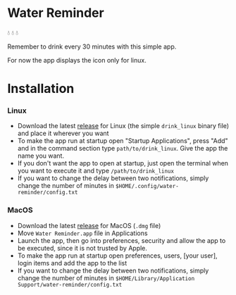 # Water Reminder

<!--[![Build Status](https://travis-ci.com/0xfederama/water-reminder.svg?branch=master)](https://travis-ci.com/0xfederama/water-reminder)-->

:droplet: :droplet: :droplet:

Remember to drink every 30 minutes with this simple app.

For now the app displays the icon only for linux.

# Installation

### Linux

- Download the latest [release](https://github.com/0xfederama/water-reminder/releases) for Linux (the simple `drink_linux` binary file) and place it wherever you want
- To make the app run at startup open "Startup Applications", press "Add" and in the command section type `path/to/drink_linux`. Give the app the name you want.
- If you don't want the app to open at startup, just open the terminal when you want to execute it and type `/path/to/drink_linux`
- If you want to change the delay between two notifications, simply change the number of minutes in `$HOME/.config/water-reminder/config.txt`

### MacOS

- Download the latest [release](https://github.com/0xfederama/water-reminder/releases) for MacOS (`.dmg` file)
- Move `Water Reminder.app` file in Applications
- Launch the app, then go into preferences, security and allow the app to be executed, since it is not trusted by Apple.
- To make the app run at startup open preferences, users, [your user], login items and add the app to the list
- If you want to change the delay between two notifications, simply change the number of minutes in `$HOME/Library/Application Support/water-reminder/config.txt`
